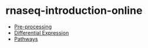 # rnaseq-introduction-online

- [Pre-processing](01-pre-processing.nb.html)
- [Differential Expression](02-differential-expression.nb.html)
- [Pathways](03-enrichment.nb.html)